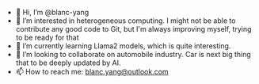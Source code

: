 - 👋 Hi, I’m @blanc-yang
- 👀 I’m interested in heterogeneous computing. I might not be able to contribute any good code to Git, but I'm always improving myself, trying to be ready for that
- 🌱 I’m currently learning Llama2 models, which is quite interesting.
- 💞️ I’m looking to collaborate on automobile industry. Car is next big thing that to be deeply updated by AI.
- 📫 How to reach me: blanc.yang@outlook.com

<!---
blanc-yang/blanc-yang is a ✨ special ✨ repository because its `README.md` (this file) appears on your GitHub profile.
You can click the Preview link to take a look at your changes.
--->
